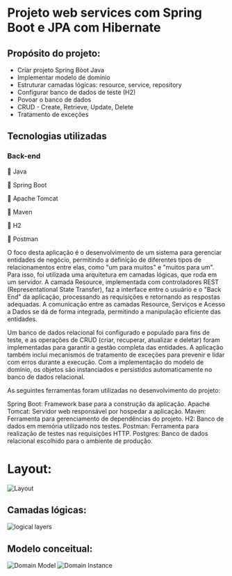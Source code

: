 # Projeto web services com Spring Boot e JPA com Hibernate
## Propósito do projeto:
- Criar projeto Spring Boot Java
- Implementar modelo de domínio
- Estruturar camadas lógicas: resource, service, repository
- Configurar banco de dados de teste (H2)
- Povoar o banco de dados
- CRUD - Create, Retrieve, Update, Delete
- Tratamento de exceções
## Tecnologias utilizadas
### Back-end
🔸 Java


🔸 Spring Boot


🔸 Apache Tomcat


🔸 Maven


🔸 H2


🔸 Postman


O foco desta aplicação é o desenvolvimento de um sistema para gerenciar entidades de negócio, permitindo a definição de diferentes tipos de relacionamentos entre elas, como "um para muitos" e "muitos para um". Para isso, foi utilizada uma arquitetura em camadas lógicas, que roda em um servidor.  A camada Resource, implementada com controladores REST (Representational State Transfer), faz a interface entre o usuário e o "Back End" da aplicação,  processando as requisições e retornando as respostas adequadas.  A comunicação entre as camadas Resource, Serviços e Acesso a Dados se dá de forma integrada,  permitindo a manipulação eficiente das entidades.

Um banco de dados relacional foi configurado e populado para fins de teste,  e as operações de CRUD (criar, recuperar, atualizar e deletar) foram implementadas para garantir a gestão completa das entidades.  A aplicação também inclui mecanismos de tratamento de exceções para prevenir e lidar com erros durante a execução.  Com a implementação do modelo de domínio,  os objetos são instanciados e persistidos automaticamente no banco de dados relacional.

As seguintes ferramentas foram utilizadas no desenvolvimento do projeto:

Spring Boot: Framework base para a construção da aplicação.
Apache Tomcat: Servidor web responsável por hospedar a aplicação.
Maven: Ferramenta para gerenciamento de dependências do projeto.
H2: Banco de dados em memória utilizado nos testes.
Postman: Ferramenta para realização de testes nas requisições HTTP.
Postgres: Banco de dados relacional escolhido para o ambiente de produção.


# Layout:
![Layout](https://github.com/user-attachments/assets/7bfb9961-2edf-44d6-862f-5ec1ff1ce616)


## Camadas lógicas:
![logical layers](https://github.com/user-attachments/assets/4462632a-28f6-4230-8e59-216524580141)


## Modelo conceitual:
![Domain Model ](https://github.com/user-attachments/assets/1f44deed-2044-486b-ad6b-55d85af5c475)
![Domain Instance ](https://github.com/user-attachments/assets/70cf809d-3084-4ecf-9fdc-16332ec45046)


